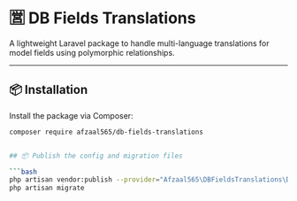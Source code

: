 # 🈺 DB Fields Translations

A lightweight Laravel package to handle multi-language translations for model fields using polymorphic relationships.

---

## 📦 Installation

Install the package via Composer:

```bash
composer require afzaal565/db-fields-translations


## 📦 Publish the config and migration files

```bash
php artisan vendor:publish --provider="Afzaal565\DBFieldsTranslations\DBFieldsTranslationsServiceProvider"
php artisan migrate
